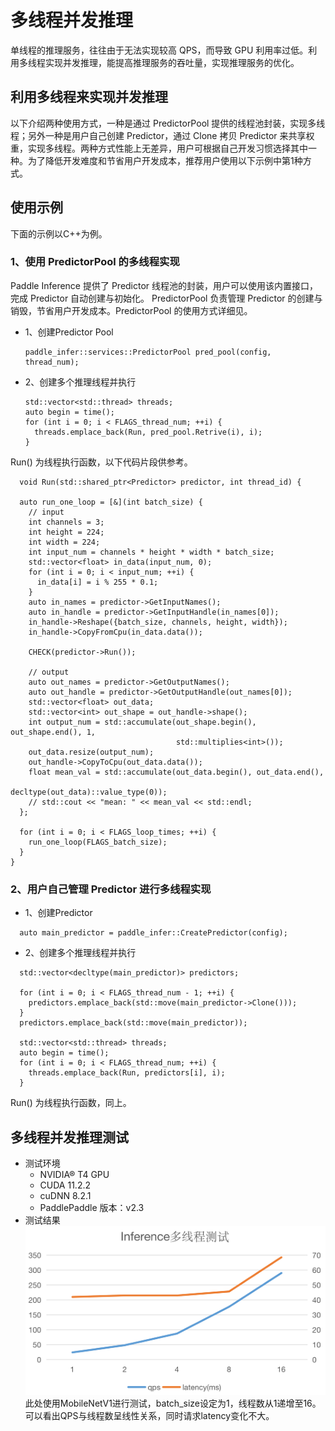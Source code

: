 # 多线程并发推理

单线程的推理服务，往往由于无法实现较高 QPS，而导致 GPU 利用率过低。利用多线程实现并发推理，能提高推理服务的吞吐量，实现推理服务的优化。

## 利用多线程来实现并发推理
以下介绍两种使用方式，一种是通过 PredictorPool 提供的线程池封装，实现多线程；另外一种是用户自己创建 Predictor，通过 Clone 拷贝 Predictor 来共享权重，实现多线程。两种方式性能上无差异，用户可根据自己开发习惯选择其中一种。为了降低开发难度和节省用户开发成本，推荐用户使用以下示例中第1种方式。
## 使用示例

下面的示例以C++为例。

### 1、使用 PredictorPool 的多线程实现

Paddle Inference 提供了 Predictor 线程池的封装，用户可以使用该内置接口，完成 Predictor 自动创建与初始化。 PredictorPool 负责管理 Predictor 的创建与销毁，节省用户开发成本。PredictorPool 的使用方式详细见[](../api_reference/cxx_api_doc/PredictorPool)。
- 1、创建Predictor Pool
  ```
  paddle_infer::services::PredictorPool pred_pool(config, thread_num);
  ```
- 2、创建多个推理线程并执行
  ```
  std::vector<std::thread> threads;
  auto begin = time();
  for (int i = 0; i < FLAGS_thread_num; ++i) {
    threads.emplace_back(Run, pred_pool.Retrive(i), i);
  }
  ```
Run() 为线程执行函数，以下代码片段供参考。
```
  void Run(std::shared_ptr<Predictor> predictor, int thread_id) {

  auto run_one_loop = [&](int batch_size) {
    // input
    int channels = 3;
    int height = 224;
    int width = 224;
    int input_num = channels * height * width * batch_size;
    std::vector<float> in_data(input_num, 0);
    for (int i = 0; i < input_num; ++i) {
      in_data[i] = i % 255 * 0.1;
    }
    auto in_names = predictor->GetInputNames();
    auto in_handle = predictor->GetInputHandle(in_names[0]);
    in_handle->Reshape({batch_size, channels, height, width});
    in_handle->CopyFromCpu(in_data.data());

    CHECK(predictor->Run());

    // output
    auto out_names = predictor->GetOutputNames();
    auto out_handle = predictor->GetOutputHandle(out_names[0]);
    std::vector<float> out_data;
    std::vector<int> out_shape = out_handle->shape();
    int output_num = std::accumulate(out_shape.begin(), out_shape.end(), 1,
                                     std::multiplies<int>());
    out_data.resize(output_num);
    out_handle->CopyToCpu(out_data.data());
    float mean_val = std::accumulate(out_data.begin(), out_data.end(),
                                     decltype(out_data)::value_type(0));
    // std::cout << "mean: " << mean_val << std::endl;
  };

  for (int i = 0; i < FLAGS_loop_times; ++i) {
    run_one_loop(FLAGS_batch_size);
  }
}
```
### 2、用户自己管理 Predictor 进行多线程实现
- 1、创建Predictor
```
  auto main_predictor = paddle_infer::CreatePredictor(config);
```
- 2、创建多个推理线程并执行
```
  std::vector<decltype(main_predictor)> predictors;

  for (int i = 0; i < FLAGS_thread_num - 1; ++i) {
    predictors.emplace_back(std::move(main_predictor->Clone()));
  }
  predictors.emplace_back(std::move(main_predictor));

  std::vector<std::thread> threads;
  auto begin = time();
  for (int i = 0; i < FLAGS_thread_num; ++i) {
    threads.emplace_back(Run, predictors[i], i);
  }
```
 Run() 为线程执行函数，同上。

  ## 多线程并发推理测试
  - 测试环境
    - NVIDIA® T4 GPU
    - CUDA 11.2.2
    - cuDNN 8.2.1
    - PaddlePaddle 版本：v2.3
  - 测试结果
  ![image](../images/multi_thread.png)
  此处使用MobileNetV1进行测试，batch_size设定为1，线程数从1递增至16。可以看出QPS与线程数呈线性关系，同时请求latency变化不大。